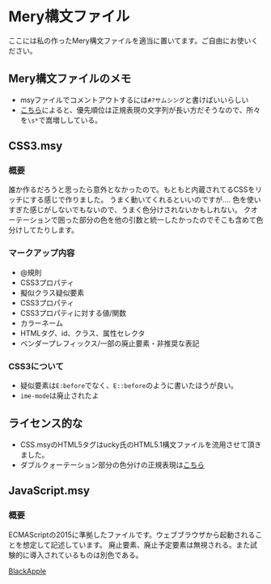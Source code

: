 # Mery構文ファイル
ここには私の作ったMery構文ファイルを適当に置いてます。ご自由にお使いください。




## Mery構文ファイルのメモ
* msyファイルでコメントアウトするには`#?サムシング`と書けばいいらしい
* [こちら](http://denspe.blog84.fc2.com/blog-entry-226.html "Mery（テキストエディタ）色分け表示用正規表現の優先順位")によると、優先順位は正規表現の文字列が長い方だそうなので、所々を`\s*`で嵩増ししている。


## CSS3.msy
### 概要
誰か作るだろうと思ったら意外となかったので。もともと内蔵されてるCSSをリッチにする感じで作りました。
うまく動いてくれるといいのですが....
色を使いすぎた感じがしないでもないので、うまく色分けされないかもしれない。
クオーテーションで囲った部分の色を他の引数と統一したかったのでそこも含めて色分けしてたりします。

### マークアップ内容
* @規則
* CSS3プロパティ
* 擬似クラス疑似要素
* CSS3プロパティ
* CSS3プロパティに対する値/関数
* カラーネーム
* HTMLタグ、id、クラス、属性セレクタ
* ベンダープレフィックス/一部の廃止要素・非推奨な表記


### CSS3について
* 疑似要素は`E:before`でなく、`E::before`のように書いたほうが良い。
* `ime-mode`は廃止されたよ


## ライセンス的な
* CSS.msyのHTML5タグはucky氏のHTML5.1構文ファイルを流用させて頂きました。
* ダブルクォーテーション部分の色分けの正規表現は[こちら](http://www.haijin-boys.com/index.php?fuseaction=discussions.replies&discussion_id=2942 "正規表現で文字列データを検索したい場合。")

## JavaScript.msy
### 概要
ECMAScriptの2015に準拠したファイルです。ウェブブラウザから起動されることを想定して記述しています。
廃止要素、廃止予定要素は無視される。また試験的に導入されているものは別色である。










[BlackApple](https://github.com/JapaneseBlackApple)


